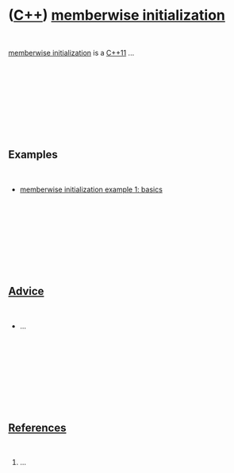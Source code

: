 
 

 

 

 

 

([C++](Cpp.md)) [memberwise initialization](CppMemberwiseInitialization.md)
=============================================================================

 

[memberwise initialization](CppMemberwiseInitialization.md) is a
[C++11](Cpp11.md) ...

 

 

 

 

 

Examples
--------

 

-   [memberwise initialization example 1:
    basics](CppMemberwiseInitializationExample1.md)

 

 

 

 

 

[Advice](CppAdvice.md)
-----------------------

 

-   ...

 

 

 

 

 

[References](CppReferences.md)
-------------------------------

 

1.  ...

 

 

 

 

 

 

